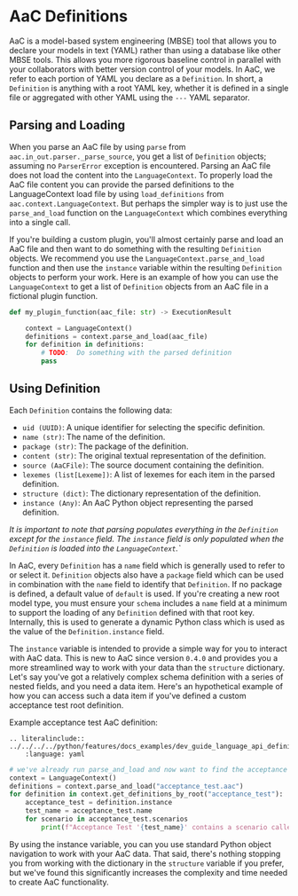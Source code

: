 # AaC Definitions

AaC is a model-based system engineering (MBSE) tool that allows you to declare your models in text (YAML) rather than using a database like other MBSE tools.  This allows you more rigorous baseline control in parallel with your collaborators with  better version control of your models.  In AaC, we refer to each portion of YAML you declare as a `Definition`.  In short, a `Definition` is anything with a root YAML key, whether it is defined in a single file or aggregated with other YAML using the `---` YAML separator.

## Parsing and Loading

When you parse an AaC file by using `parse` from `aac.in_out.parser._parse_source`, you get a list of `Definition` objects; assuming no `ParserError` exception is encountered.  Parsing an AaC file does not load the content into the `LanguageContext`.  To properly load the AaC file content you can provide the parsed definitions to the LanguageContext load file by using `load_definitions` from `aac.context.LanguageContext`. But perhaps the simpler way is to just use the `parse_and_load` function on the `LanguageContext` which combines everything into a single call.

If you're building a custom plugin, you'll almost certainly parse and load an AaC file and then want to do something with the resulting `Definition` objects.  We recommend you use the `LanguageContext.parse_and_load` function and then use the `instance` variable within the resulting `Definition` objects to perform your work.  Here is an example of how you can use the `LanguageContext` to get a list of `Definition` objects from an AaC file in a fictional plugin function.

```python
def my_plugin_function(aac_file: str) -> ExecutionResult

    context = LanguageContext()
    definitions = context.parse_and_load(aac_file)
    for definition in definitions:
        # TODO:  Do something with the parsed definition
        pass

```

## Using Definition

Each `Definition` contains the following data:

- `uid (UUID)`: A unique identifier for selecting the specific definition.
- `name (str)`: The name of the definition.
- `package (str)`: The package of the definition.
- `content (str)`: The original textual representation of the definition.
- `source (AaCFile)`: The source document containing the definition.
- `lexemes (list[Lexeme])`: A list of lexemes for each item in the parsed definition.
- `structure (dict)`: The dictionary representation of the definition.
- `instance (Any)`: An AaC Python object representing the parsed definition.

_It is important to note that parsing populates everything in the `Definition` except for the `instance` field.  The `instance` field is only populated when the `Definition` is loaded into the `LanguageContext`.`_

In AaC, every `Definition` has a `name` field which is generally used to refer to or select it. `Definition` objects also have a `package` field which can be used in combination with the `name` field to identify that `Definition`. If no package is defined, a default value of `default` is used. If you're creating a new root model type, you must ensure your `schema` includes a `name` field at a minimum to support the loading of any `Definition` defined with that root key. Internally, this is used to generate a dynamic Python class which is used as the value of the `Definition.instance` field.

The `instance` variable is intended to provide a simple way for you to interact with AaC data.  This is new to AaC since version `0.4.0` and provides you a more streamlined way to work with your data than the `structure` dictionary.  Let's say you've got a relatively complex schema definition with a series of nested fields, and you need a data item.  Here's an hypothetical example of how you can access such a data item if you've defined a custom acceptance test root definition.

Example acceptance test AaC definition:
```{eval-rst}
.. literalinclude:: ../../../../python/features/docs_examples/dev_guide_language_api_definitions/acceptance_test.aac
    :language: yaml
```

```python
# we've already run parse_and_load and now want to find the acceptance test items
context = LanguageContext()
definitions = context.parse_and_load("acceptance_test.aac")
for definition in context.get_definitions_by_root("acceptance_test"):
    acceptance_test = definition.instance
    test_name = acceptance_test.name
    for scenario in acceptance_test.scenarios
        print(f"Acceptance Test '{test_name}' contains a scenario called '{scenario.name}'")
```

By using the instance variable, you can you use standard Python object navigation to work with your AaC data.  That said, there's nothing stopping you from working with the dictionary in the `structure` variable if you prefer, but we've found this significantly increases the complexity and time needed to create AaC functionality.
